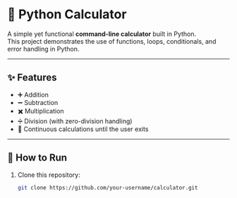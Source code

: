 # 🧮 Python Calculator

A simple yet functional **command-line calculator** built in Python.  
This project demonstrates the use of functions, loops, conditionals, and error handling in Python.

---

## ✨ Features
- ➕ Addition  
- ➖ Subtraction  
- ✖️ Multiplication  
- ➗ Division (with zero-division handling)  
- 🔄 Continuous calculations until the user exits  

---

## 🚀 How to Run
1. Clone this repository:
   ```bash
   git clone https://github.com/your-username/calculator.git
